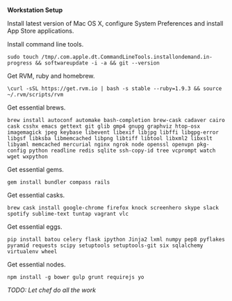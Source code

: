 **Workstation Setup**

Install latest version of Mac OS X, configure System Preferences and install App Store applications.

Install command line tools.
```shell
sudo touch /tmp/.com.apple.dt.CommandLineTools.installondemand.in-progress && softwareupdate -i -a && git --version
```

Get RVM, ruby and homebrew.
```shell
\curl -sSL https://get.rvm.io | bash -s stable --ruby=1.9.3 && source ~/.rvm/scripts/rvm
```

Get essential brews.
```shell
brew install autoconf automake bash-completion brew-cask cadaver cairo cask csshx emacs gettext git glib gmp4 gnupg graphviz htop-osx imagemagick jpeg keybase libevent libexif libjpg libffi libgpg-error libgsf libksba libmemcached libpng libtiff libtool libxml2 libxslt libyaml memcached mercurial nginx ngrok node openssl openvpn pkg-config python readline redis sqlite ssh-copy-id tree vcprompt watch wget wxpython
```

Get essential gems.
```shell
gem install bundler compass rails
```

Get essential casks.
```shell
brew cask install google-chrome firefox knock screenhero skype slack spotify sublime-text tuntap vagrant vlc
```

Get essential eggs.
```shell
pip install batou celery flask ipython Jinja2 lxml numpy pep8 pyflakes pyramid requests scipy setuptools setuptools-git six sqlalchemy virtualenv wheel
```

Get essential nodes.
```shell
npm install -g bower gulp grunt requirejs yo
```

_TODO: Let chef do all the work_

